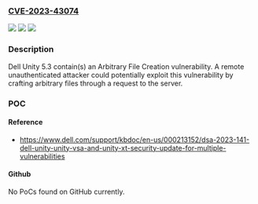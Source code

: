 ### [CVE-2023-43074](https://cve.mitre.org/cgi-bin/cvename.cgi?name=CVE-2023-43074)
![](https://img.shields.io/static/v1?label=Product&message=Unity&color=blue)
![](https://img.shields.io/static/v1?label=Version&message=%3D%20Versions%20prior%20to%205.3.0.0.5.120%20&color=brighgreen)
![](https://img.shields.io/static/v1?label=Vulnerability&message=CWE-73%3A%20External%20Control%20of%20File%20Name%20or%20Path&color=brighgreen)

### Description

Dell Unity 5.3 contain(s) an Arbitrary File Creation vulnerability. A remote unauthenticated attacker could potentially exploit this vulnerability by crafting arbitrary files through a request to the server.

### POC

#### Reference
- https://www.dell.com/support/kbdoc/en-us/000213152/dsa-2023-141-dell-unity-unity-vsa-and-unity-xt-security-update-for-multiple-vulnerabilities

#### Github
No PoCs found on GitHub currently.


